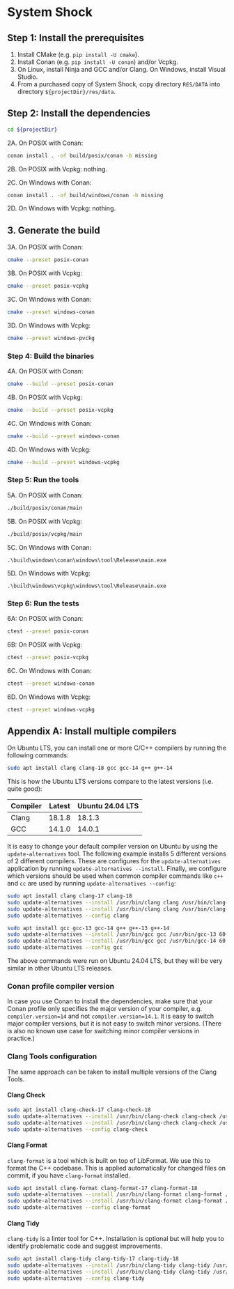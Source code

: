 # System Shock

## Step 1: Install the prerequisites

1. Install CMake (e.g. `pip install -U cmake`).
2. Install Conan (e.g. `pip install -U conan`) and/or Vcpkg.
3. On Linux, install Ninja and GCC and/or Clang.
   On Windows, install Visual Studio.
4. From a purchased copy of System Shock, copy directory `RES/DATA`
   into directory `${projectDir}/res/data`.

## Step 2: Install the dependencies

```sh
cd ${projectDir}
```

2A. On POSIX with Conan:

```sh
conan install . -of build/posix/conan -b missing
```

2B. On POSIX with Vcpkg: nothing.

2C. On Windows with Conan:

```sh
conan install . -of build/windows/conan -b missing
```

2D. On Windows with Vcpkg: nothing.

## 3. Generate the build

3A. On POSIX with Conan:

```sh
cmake --preset posix-conan
```

3B. On POSIX with Vcpkg:

```sh
cmake --preset posix-vcpkg
```

3C. On Windows with Conan:

```sh
cmake --preset windows-conan
```

3D. On Windows with Vcpkg:

```sh
cmake --preset windows-pvckg
```

### Step 4: Build the binaries

4A. On POSIX with Conan:

```sh
cmake --build --preset posix-conan
```

4B. On POSIX with Vcpkg:

```sh
cmake --build --preset posix-vcpkg
```

4C. On Windows with Conan:

```sh
cmake --build --preset windows-conan
```

4D. On Windows with Vcpkg:

```sh
cmake --build --preset windows-vcpkg
```

### Step 5: Run the tools

5A. On POSIX with Conan:

```sh
./build/posix/conan/main
```

5B. On POSIX with Vcpkg:

```sh
./build/posix/vcpkg/main
```

5C. On Windows with Conan:

```
.\build\windows\conan\windows\tool\Release\main.exe
```

5D. On Windows with Vcpkg:

```
.\build\windows\vcpkg\windows\tool\Release\main.exe
```

### Step 6: Run the tests

6A: On POSIX with Conan:

```sh
ctest --preset posix-conan
```

6B: On POSIX with Vcpkg:

```sh
ctest --preset posix-vcpkg
```

6C. On Windows with Conan:

```sh
ctest --preset windows-conan
```

6D. On Windows with Vcpkg:

```sh
ctest --preset windows-vcpkg
```

## Appendix A: Install multiple compilers

On Ubuntu LTS, you can install one or more C/C++ compilers by running the following commands:

```sh
sudo apt install clang clang-18 gcc gcc-14 g++ g++-14
```

This is how the Ubuntu LTS versions compare to the latest versions (i.e. quite good):

| Compiler | Latest | Ubuntu 24.04 LTS |
| -------- | ------ | ---------------- |
| Clang    | 18.1.8 |           18.1.3 |
| GCC      | 14.1.0 |           14.0.1 |

It is easy to change your default compiler version on Ubuntu by using the `update-alternatives` tool. The following example installs 5 different versions of 2 different compilers. These are configures for the `update-alternatives` application by running `update-alternatives --install`. Finally, we configure which versions should be used when common compiler commands like `c++` and `cc` are used by running `update-alternatives --config`:

```sh
sudo apt install clang clang-17 clang-18
sudo update-alternatives --install /usr/bin/clang clang /usr/bin/clang-17 60 --slave /usr/bin/clang++ clang++ /usr/bin/clang++-17
sudo update-alternatives --install /usr/bin/clang clang /usr/bin/clang-18 60 --slave /usr/bin/clang++ clang++ /usr/bin/clang++-18
sudo update-alternatives --config clang

sudo apt install gcc gcc-13 gcc-14 g++ g++-13 g++-14
sudo update-alternatives --install /usr/bin/gcc gcc /usr/bin/gcc-13 60 --slave /usr/bin/g++ g++ /usr/bin/g++-13
sudo update-alternatives --install /usr/bin/gcc gcc /usr/bin/gcc-14 60 --slave /usr/bin/g++ g++ /usr/bin/g++-14
sudo update-alternatives --config gcc
```

The above commands were run on Ubuntu 24.04 LTS, but they will be very similar in other Ubuntu LTS releases.

### Conan profile compiler version

In case you use Conan to install the dependencies, make sure that your Conan profile only specifies the major version of your compiler, e.g. `compiler.version=14` and not `compiler.version=14.1`. It is easy to switch major compiler versions, but it is not easy to switch minor versions. (There is also no known use case for switching minor compiler versions in practice.)

### Clang Tools configuration

The same approach can be taken to install multiple versions of the Clang Tools.

#### Clang Check

```sh
sudo apt install clang-check-17 clang-check-18
sudo update-alternatives --install /usr/bin/clang-check clang-check /usr/bin/clang-check-17 60
sudo update-alternatives --install /usr/bin/clang-check clang-check /usr/bin/clang-check-18 60
sudo update-alternatives --config clang-check
```

#### Clang Format

`clang-format` is a tool which is built on top of LibFormat. We use this to format the C++ codebase. This is applied automatically for changed files on commit, if you have `clang-format` installed.

```sh
sudo apt install clang-format clang-format-17 clang-format-18
sudo update-alternatives --install /usr/bin/clang-format clang-format /usr/bin/clang-format-17 60
sudo update-alternatives --install /usr/bin/clang-format clang-format /usr/bin/clang-format-18 60
sudo update-alternatives --config clang-format
```

#### Clang Tidy

`clang-tidy` is a linter tool for C++. Installation is optional but will help you to identify problematic code and suggest improvements.

```sh
sudo apt install clang-tidy clang-tidy-17 clang-tidy-18
sudo update-alternatives --install /usr/bin/clang-tidy clang-tidy /usr/bin/clang-tidy-17 60
sudo update-alternatives --install /usr/bin/clang-tidy clang-tidy /usr/bin/clang-tidy-18 60
sudo update-alternatives --config clang-tidy
```
